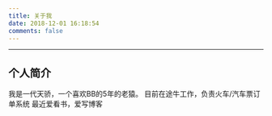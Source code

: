 ```yaml
---
title: 关于我
date: 2018-12-01 16:18:54
comments: false
---
```


----------
**个人简介**
--------

我是一代天骄，一个喜欢BB的5年的老猿。
目前在途牛工作，负责火车/汽车票订单系统
最近爱看书，爱写博客


